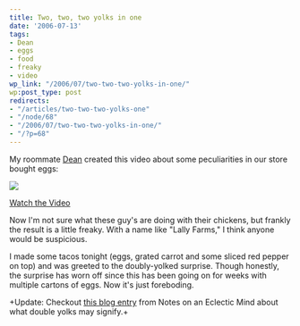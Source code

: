 ```yaml
---
title: Two, two, two yolks in one
date: '2006-07-13'
tags:
- Dean
- eggs
- food
- freaky
- video
wp_link: "/2006/07/two-two-two-yolks-in-one/"
wp:post_type: post
redirects:
- "/articles/two-two-two-yolks-one"
- "/node/68"
- "/2006/07/two-two-two-yolks-in-one/"
- "/?p=68"
---
```


My roommate [Dean](http://notthemessiah.net) created this video about some peculiarities in our store bought eggs:

[ ![](http://blip.tv/uploadedFiles/Deaner-SixEggsXTwoYolksTwelveYolks959.jpg) ](http://blip.tv/file/get/Deaner-2xYolk193.mp4?source=3)



[Watch the Video](http://blip.tv/file/get/Deaner-2xYolk193.mp4?source=3)

Now I'm not sure what these guy's are doing with their chickens, but frankly the result is a little freaky. With a name like "Lally Farms," I think anyone would be suspicious.

I made some tacos tonight (eggs, grated carrot and some sliced red pepper on top) and was greeted to the doubly-yolked surprise. Though honestly, the surprise has worn off since this has been going on for weeks with multiple cartons of eggs. Now it's just foreboding.

+Update: Checkout [this blog entry](http://www.ranablog.com/archives/000331.php) from Notes on an Eclectic Mind about what double yolks may signify.+

